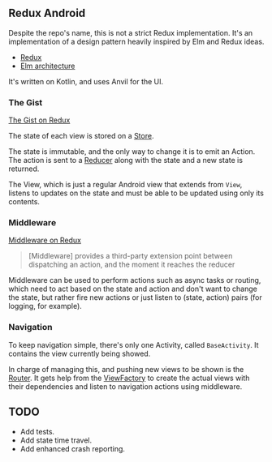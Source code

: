 ## Redux Android

Despite the repo's name, this is not a strict Redux implementation. It's an implementation of a design pattern heavily inspired by Elm and Redux ideas.

- [Redux](http://redux.js.org/)
- [Elm architecture](https://guide.elm-lang.org/architecture/)

It's written on Kotlin, and uses Anvil for the UI.

### The Gist
[The Gist on Redux](http://redux.js.org/#the-gist)

The state of each view is stored on a [Store](https://github.com/gnardini/Redux-Android/blob/master/app/src/main/kotlin/com/gnardini/redux_android/Store.kt).

The state is immutable, and the only way to change it is to emit an Action. The action is sent to a [Reducer](https://github.com/gnardini/Redux-Android/blob/master/app/src/main/kotlin/com/gnardini/redux_android/base/Reducer.kt) along with the state and a new state is returned.

The View, which is just a regular Android view that extends from `View`, listens to updates on the state and must be able to be updated using only its contents.

### Middleware
[Middleware on Redux](http://redux.js.org/docs/advanced/Middleware.html)

> [Middleware] provides a third-party extension point between dispatching an action, and the moment it reaches the reducer

Middleware can be used to perform actions such as async tasks or routing, which need to act based on the state and action and don't want to change the state, but rather fire new actions or just listen to (state, action) pairs (for logging, for example).

### Navigation

To keep navigation simple, there's only one Activity, called `BaseActivity`. It contains the view currently being showed.

In charge of managing this, and pushing new views to be shown is the [Router](https://github.com/gnardini/Redux-Android/blob/master/app/src/main/kotlin/com/gnardini/redux_android/routing/Router.kt). It gets help from the [ViewFactory](https://github.com/gnardini/Redux-Android/blob/master/app/src/main/kotlin/com/gnardini/redux_android/routing/ViewFactory.kt) to create the actual views with their dependencies and listen to navigation actions using middleware.

## TODO
- Add tests.
- Add state time travel.
- Add enhanced crash reporting.

